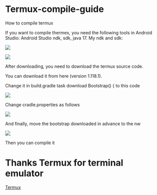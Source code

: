 # Termux-compile-guide
How to compile termux
<p>
If you want to compile thermex, you need the following tools in Android Studio: Android Studio ndk, sdk, java 17.
My ndk and sdk:
  </p>
<p><img src="https://github.com/user-attachments/assets/aef8cd79-500c-4b5a-a313-cc2a0288d161"/></p>
<p><img src="https://github.com/user-attachments/assets/bc6e5c10-7299-4d9c-aa37-2c30a2eb0c5e"/></p>

<p>After downloading, you need to download the termux source code.</p>
<p>You can download it from here (version 1.118.1).</p>
<p>Change it in build.gradle task download Bootstrap() { to this code</p>
<p><img src="https://github.com/user-attachments/assets/1a2b880b-acc4-467c-803f-3fce9b1169f8"/></p>
<p>Change cradle.properties as follows</p>
<p><img src="https://github.com/user-attachments/assets/91c2bbf3-8c0f-44df-813e-05d4d63175c0"/></p>
<p>And finally, move the bootstrap downloaded in advance to the nw</p>
<p><img src="https://github.com/user-attachments/assets/3513ce62-4636-4f2a-aa44-1d537eac3291"/></p>
<p>Then you can compile it</p>
<h1>Thanks Termux for terminal emulator</h1>
<a href="https://github.com/termux">Termux
